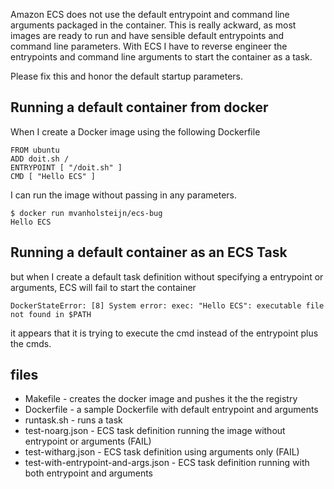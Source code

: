 Amazon ECS does not use the default entrypoint and command line arguments packaged in the container. 
This is really ackward, as most images are ready to run and have sensible default entrypoints and command line parameters.  With ECS I have to reverse engineer the entrypoints and command line arguments to start the container as a task. 

Please fix this and honor the default startup parameters.

## Running a default container from docker
When I create a Docker image using the following Dockerfile

```
FROM ubuntu
ADD doit.sh /
ENTRYPOINT [ "/doit.sh" ]
CMD [ "Hello ECS" ]
```
I can run the image without passing in any parameters.

```
$ docker run mvanholsteijn/ecs-bug
Hello ECS
```

## Running a default container as an ECS Task 
but when I create a default task definition without specifying a entrypoint or arguments, ECS will fail to start the container
```
DockerStateError: [8] System error: exec: "Hello ECS": executable file not found in $PATH
````
it appears that it is trying to execute the cmd instead of the entrypoint plus the cmds.


## files
- Makefile - creates the docker image and pushes it the the registry
- Dockerfile - a sample Dockerfile with default entrypoint and arguments
- runtask.sh - runs a task
- test-noarg.json - ECS task definition running the image without entrypoint or arguments (FAIL)
- test-witharg.json - ECS task definition using arguments only (FAIL)
- test-with-entrypoint-and-args.json  - ECS task definition running with both entrypoint and arguments 

